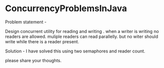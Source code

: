 # ConcurrencyProblemsInJava

Problem statement - 


Design concurrent utility  for reading and writing . when a writer is writing no readers are allowed. muliple readers can 
read parallelly. but no witer should write while there is a reader present.


Solution - 
I have solved this using two semaphores and reader count.


please share your thoughts.
